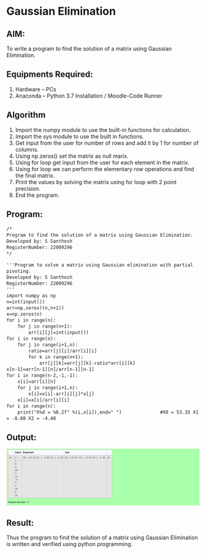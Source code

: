 # Gaussian Elimination

## AIM:
To write a program to find the solution of a matrix using Gaussian Elimination.

## Equipments Required:
1. Hardware – PCs
2. Anaconda – Python 3.7 Installation / Moodle-Code Runner

## Algorithm
1. Import the numpy module to use the built-in functions for calculation.
2. Import the sys module to use the built in functions.
3. Get input from the user for number of rows and add it by 1 for number of columns.
4. Using np.zeros() set the matrix as null marix.
5. Using for loop get input from the user for each element in the matrix.
6. Using for loop we can perform the elementary row operations and find the final matrix.
7. Print the values by solving the matrix using for loop with 2 point precision.
8. End the program.

## Program:
```
/*
Program to find the solution of a matrix using Gaussian Elimination.
Developed by: S Santhosh
RegisterNumber: 22009296
*/
```
```
'''Program to solve a matrix using Gaussian elimination with partial pivoting.
Developed by: S Santhosh
RegisterNumber: 22009296
'''
import numpy as np
n=int(input())
arr=np.zeros((n,n+1))
x=np.zeros(n)
for i in range(n):
    for j in range(n+1):
        arr[i][j]=int(input())
for i in range(n):
    for j in range(i+1,n):
        ratio=arr[j][i]/arr[i][i]
        for k in range(n+1):
            arr[j][k]=arr[j][k]-ratio*arr[i][k]
x[n-1]=arr[n-1][n]/arr[n-1][n-1]
for i in range(n-2,-1,-1):
    x[i]=arr[i][n]
    for j in range(i+1,n):
        x[i]=x[i]-arr[i][j]*x[j]
    x[i]=x[i]/arr[i][i]
for i in range(n):
    print("X%d = %0.2f" %(i,x[i]),end=" ")              #X0 = 53.35 X1 = -8.88 X2 = -4.40
```

## Output:
!['output'](/gauss.png)


## Result:
Thus the program to find the solution of a matrix using Gaussian Elimination is written and verified using python programming.

